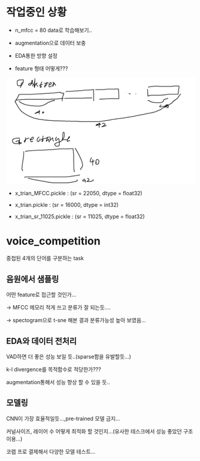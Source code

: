 # 작업중인 상황

- n_mfcc = 80 data로 학습해보기.. 

- augmentation으로 데이터 보충

- EDA통한 방향 설정

- feature 형태 어떻게???
<img src="https://github.com/100jy/voice_competition/blob/master/%EC%A0%9C%EB%AA%A9%20%EC%97%86%EC%9D%8C.png">

- x_trian_MFCC.pickle : (sr = 22050, dtype = float32)

- x_trian.pickle : (sr = 16000, dtype = int32)

- x_trian_sr_11025.pickle : (sr = 11025, dtype = float32)


# voice_competition
중첩된 4개의 단어를 구분하는 task

## 음원에서 샘플링
어떤 feature로 접근할 것인가...

-> MFCC 메모리 적게 쓰고 분류가 잘 되는듯....

-> spectogram으로 t-sne 해본 결과 분류가능성 높아 보였음...

## EDA와 데이터 전처리
VAD하면 더 좋은 성능 보일 듯..(sparse함을 유발할듯...)

k-l divergence를 목적함수로 적당한가???

augmentation통해서 성능 향상 할 수 있을 듯..

## 모델링
CNN이 가장 효율적일듯...,pre-trained 모델 금지...

커널사이즈, 레이어 수 어떻게 최적화 할 것인지...(유사한 테스크에서 성능 좋았던 구조 이용...)

코렙 프로 결제해서 다양한 모델 테스트...
